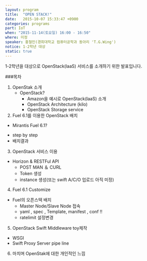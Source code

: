 ```yaml
---
layout: program
title:  "OPEN STACK!"
date:   2015-10-07 15:33:47 +0900
categories: programs
part: IoT
when: "2015-11-14(토요일) 16:00 - 16:50"
where: 미정
speaker: 홍철민(경희대학교 컴퓨터공학과 동아리 'T.G.Wing')
notice: 1-2학년 대상
static: true
---
```

1-2학년을 대상으로 OpenStack(laaS) 서비스를 소개하기 위한 발표입니다.

###목차
1. OpenStak 소개  
   * OpenStack?  
      * Amazon을 예시로 OpenStack(IaaS) 소개  
      * OpenStack Architecture (kilo)  
      * OpenStack Storage service  
2. Fuel 6.1를 이용한 OpenStack 배치  
  * Mirantis Fuel 6.1?  
   - step by step  
   - 배치결과  
3. OpenStack 서비스 이용  
 * Horizon & RESTFul API  
   - POST MAN ＆ CURL  
   - Token 생성  
   - instance 생성(또는 swift A/C/O 업로드 아직 미정)  
 4. Fuel 6.1 Customize  
 * Fuel의 오픈스택 배치  
   - Master Node/Slave Node 접속  
   - yaml , spec , Template, manifest , conf  !!  
   - ratelimit 설정변경  
5. OpenStack Swift Middleware toy제작  
 - WSGI  
 - Swift Proxy Server pipe line  
6. 마치며 OpenStak에 대한 개인적인 느낌
